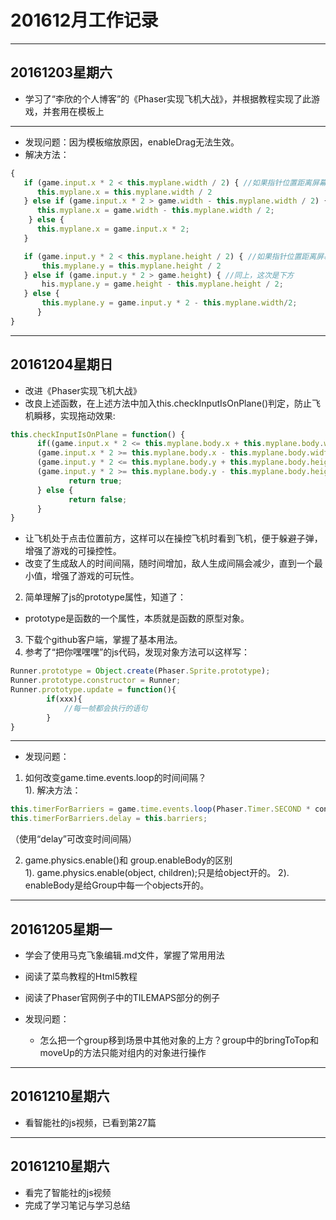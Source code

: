 # 201612月工作记录
---

## 20161203星期六
* 学习了“李欣的个人博客”的《Phaser实现飞机大战》，并根据教程实现了此游戏，并套用在模板上

----------


* 发现问题：因为模板缩放原因，enableDrag无法生效。
* 解决方法：
```javascript
{
   if (game.input.x * 2 < this.myplane.width / 2) { //如果指针位置距离屏幕左边太近，则默认去到最左边
      this.myplane.x = this.myplane.width / 2
   } else if (game.input.x * 2 > game.width - this.myplane.width / 2) { //同上，这次是右边
      this.myplane.x = game.width - this.myplane.width / 2;
    } else {
      this.myplane.x = game.input.x * 2;
   }

   if (game.input.y * 2 < this.myplane.height / 2) { //如果指针位置距离屏幕上方太近，则默认去到最上方
       this.myplane.y = this.myplane.height / 2
   } else if (game.input.y * 2 > game.height) { //同上，这次是下方
       his.myplane.y = game.height - this.myplane.height / 2;
   } else {
       this.myplane.y = game.input.y * 2 - this.myplane.width/2;
      }
}
```
---------

## 20161204星期日
* 改进《Phaser实现飞机大战》
* 改良上述函数，在上述方法中加入this.checkInputIsOnPlane()判定，防止飞机瞬移，实现拖动效果:

 ```javascript
this.checkInputIsOnPlane = function() {
       if((game.input.x * 2 <= this.myplane.body.x + this.myplane.body.width * 2) &&
       (game.input.x * 2 >= this.myplane.body.x - this.myplane.body.width * 2) &&
       (game.input.y * 2 <= this.myplane.body.y + this.myplane.body.height * 2) &&
       (game.input.y * 2 >= this.myplane.body.y - this.myplane.body.height * 2)) {
              return true;
       } else {
              return false;
       }
}
 ```
* 让飞机处于点击位置前方，这样可以在操控飞机时看到飞机，便于躲避子弹，增强了游戏的可操控性。
* 改变了生成敌人的时间间隔，随时间增加，敌人生成间隔会减少，直到一个最小值，增强了游戏的可玩性。
2. 简单理解了js的prototype属性，知道了：
*  prototype是函数的一个属性，本质就是函数的原型对象。
3. 下载个github客户端，掌握了基本用法。
4. 参考了“把你嘿嘿嘿”的js代码，发现对象方法可以这样写：
```javascript
Runner.prototype = Object.create(Phaser.Sprite.prototype);
Runner.prototype.constructor = Runner;
Runner.prototype.update = function(){
		if(xxx){
			//每一帧都会执行的语句
		}
}
``` 

---
* 发现问题：
 1. 如何改变game.time.events.loop的时间间隔？  
   1). 解决方法：
```javascript
this.timerForBarriers = game.time.events.loop(Phaser.Timer.SECOND * config.selfTimeInterval, this.generateEnemy, this);  
this.timerForBarriers.delay = this.barriers;
```
（使用“delay”可改变时间间隔）

 2. game.physics.enable()和 group.enableBody的区别  
   1). game.physics.enable(object, children);只是给object开的。
   2). enableBody是给Group中每一个objects开的。


---
## 20161205星期一
*  学会了使用马克飞象编辑.md文件，掌握了常用用法
*  阅读了菜鸟教程的Html5教程
*  阅读了Phaser官网例子中的TILEMAPS部分的例子

* 发现问题：
	* 怎么把一个group移到场景中其他对象的上方？group中的bringToTop和moveUp的方法只能对组内的对象进行操作



---
## 20161210星期六
*  看智能社的js视频，已看到第27篇


---
## 20161210星期六
*  看完了智能社的js视频
*  完成了学习笔记与学习总结